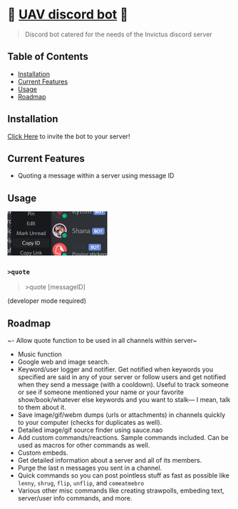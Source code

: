 # :wave: [UAV discord bot](https://github.com/Hantasmagoria/UnrehearsedAutomaticVentriloquist) :egg:

> Discord bot catered for the needs of the Invictus discord server

## Table of Contents

- [Installation](#installation)
- [Current Features](#current-features)
- [Usage](#usage)
- [Roadmap](#roadmap)

## Installation

[Click Here](https://discordapp.com/oauth2/authorize?client_id=642691015060488203&scope=bot&permissions=8) to invite the bot to your server!

## Current Features

- Quoting a message within a server using message ID

## Usage

![Demo gif](docs/media/demogif-quote.gif)

### `>quote`

> \>quote [messageID]

(developer mode required)

## Roadmap

~- Allow quote function to be used in all channels within server~

- Music function
- Google web and image search.
- Keyword/user logger and notifier. Get notified when keywords you specified are said in any of your server or follow users and get notified when they send a message (with a cooldown). Useful to track someone or see if someone mentioned your name or your favorite show/book/whatever else keywords and you want to stalk— I mean, talk to them about it.
- Save image/gif/webm dumps (urls or attachments) in channels quickly to your computer (checks for duplicates as well).
- Detailed image/gif source finder using sauce.nao
- Add custom commands/reactions. Sample commands included. Can be used as macros for other commands as well.
- Custom embeds.
- Get detailed information about a server and all of its members.
- Purge the last n messages you sent in a channel.
- Quick commands so you can post pointless stuff as fast as possible like `lenny`, `shrug`, `flip`, `unflip`, and `comeatmebro`
- Various other misc commands like creating strawpolls, embeding text, server/user info commands, and more.
